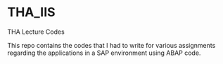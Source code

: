 # THA_IIS
THA Lecture Codes

This repo contains the codes that I had to write for various assignments regarding the applications in a SAP environment using ABAP code.
